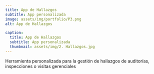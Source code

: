 ```yaml
---
title: App de Hallazgos
subtitle: App personalizada
image: assets/img/portfolio/P3.png
alt: App de Hallazgos

caption:
  title: App de Hallazgos 
  subtitle: App personalizada
  thumbnail: assets/img/2. Hallazgos.jpg
---
```

Herramienta personalizada para la gestión de hallazgos de auditorías, inspecciones o visitas gerenciales 

